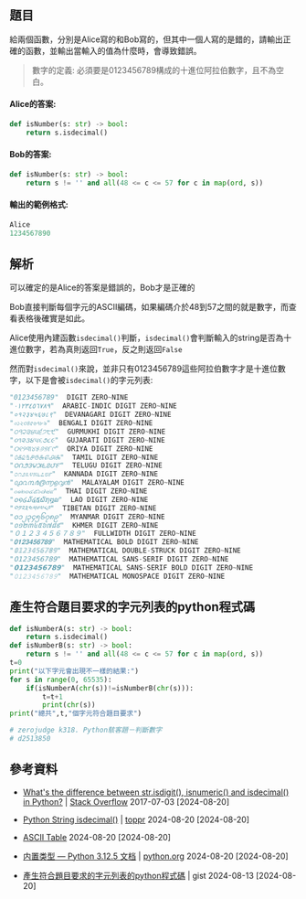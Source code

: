## 題目
給兩個函數，分別是Alice寫的和Bob寫的，但其中一個人寫的是錯的，請輸出正確的函數，並輸出當輸入的值為什麼時，會導致錯誤。

> 數字的定義: 必須要是0123456789構成的十進位阿拉伯數字，且不為空白。

#### Alice的答案:
```py
def isNumber(s: str) -> bool:
    return s.isdecimal()
```
#### Bob的答案:
```python
def isNumber(s: str) -> bool:
    return s != '' and all(48 <= c <= 57 for c in map(ord, s))
```
#### 輸出的範例格式:
```python
Alice
1234567890
```

## 解析
可以確定的是Alice的答案是錯誤的，Bob才是正確的

Bob直接判斷每個字元的ASCII編碼，如果編碼介於48到57之間的就是數字，而查看表格後確實是如此。

Alice使用內建函數`isdecimal()`判斷，`isdecimal()`會判斷輸入的string是否為十進位數字，若為真則返回`True`，反之則返回`False`

然而對`isdecimal()`來說，並非只有0123456789這些阿拉伯數字才是十進位數字，以下是會被`isdecimal()`的字元列表:

```python
"0123456789"  DIGIT ZERO~NINE
"٠١٢٣٤٥٦٧٨٩"  ARABIC-INDIC DIGIT ZERO~NINE
"०१२३४५६७८९"  DEVANAGARI DIGIT ZERO~NINE
"০১২৩৪৫৬৭৮৯"  BENGALI DIGIT ZERO~NINE
"੦੧੨੩੪੫੬੭੮੯"  GURMUKHI DIGIT ZERO~NINE
"૦૧૨૩૪૫૬૭૮૯"  GUJARATI DIGIT ZERO~NINE
"୦୧୨୩୪୫୬୭୮୯"  ORIYA DIGIT ZERO~NINE
"௦௧௨௩௪௫௬௭௮௯"  TAMIL DIGIT ZERO~NINE
"౦౧౨౩౪౫౬౭౮౯"  TELUGU DIGIT ZERO~NINE
"೦೧೨೩೪೫೬೭೮೯"  KANNADA DIGIT ZERO~NINE
"൦൧൨൩൪൫൬൭൮൯"  MALAYALAM DIGIT ZERO~NINE
"๐๑๒๓๔๕๖๗๘๙"  THAI DIGIT ZERO~NINE
"໐໑໒໓໔໕໖໗໘໙"  LAO DIGIT ZERO~NINE
"༠༡༢༣༤༥༦༧༨༩"  TIBETAN DIGIT ZERO~NINE
"၀၁၂၃၄၅၆၇၈၉"  MYANMAR DIGIT ZERO~NINE
"០១២៣៤៥៦៧៨៩"  KHMER DIGIT ZERO~NINE
"０１２３４５６７８９"  FULLWIDTH DIGIT ZERO~NINE
"𝟎𝟏𝟐𝟑𝟒𝟓𝟔𝟕𝟖𝟗"  MATHEMATICAL BOLD DIGIT ZERO~NINE
"𝟘𝟙𝟚𝟛𝟜𝟝𝟞𝟟𝟠𝟡"  MATHEMATICAL DOUBLE-STRUCK DIGIT ZERO~NINE
"𝟢𝟣𝟤𝟥𝟦𝟧𝟨𝟩𝟪𝟫"  MATHEMATICAL SANS-SERIF DIGIT ZERO~NINE
"𝟬𝟭𝟮𝟯𝟰𝟱𝟲𝟳𝟴𝟵"  MATHEMATICAL SANS-SERIF BOLD DIGIT ZERO~NINE
"𝟶𝟷𝟸𝟹𝟺𝟻𝟼𝟽𝟾𝟿"  MATHEMATICAL MONOSPACE DIGIT ZERO~NINE
```

## 產生符合題目要求的字元列表的python程式碼
```python
def isNumberA(s: str) -> bool:
    return s.isdecimal()
def isNumberB(s: str) -> bool:
    return s != '' and all(48 <= c <= 57 for c in map(ord, s))
t=0
print("以下字元會出現不一樣的結果:")
for s in range(0, 65535):
    if(isNumberA(chr(s))!=isNumberB(chr(s))):
        t=t+1
        print(chr(s))
print("總共",t,"個字元符合題目要求")

# zerojudge k318. Python駭客題－判斷數字
# d2513850
```


## 參考資料
- [What's the difference between str.isdigit(), isnumeric() and isdecimal() in Python?](https://stackoverflow.com/questions/44891070/whats-the-difference-between-str-isdigit-isnumeric-and-isdecimal-in-pyth) | [Stack Overflow](https://stackoverflow.com/) 2017-07-03 [2024-08-20]

- [Python String isdecimal()](https://www.toppr.com/guides/python-guide/references/methods-and-functions/methods/string/isdecimal/python-string-isdecimal/) | [toppr](https://www.toppr.com/ask/) 2024-08-20 [2024-08-20]

- [ASCII Table](https://www.asciitable.com/) 2024-08-20 [2024-08-20]

- [内置类型 — Python 3.12.5 文档](https://docs.python.org/zh-cn/3/library/stdtypes.html#str.isdecimal) | [python.org](https://www.python.org/) 2024-08-20 [2024-08-20]

- [產生符合題目要求的字元列表的python程式碼](https://gist.github.com/d2513850/ad068b8881ed547ac77a9789b9e53e28) | gist 2024-08-13 [2024-08-20]
